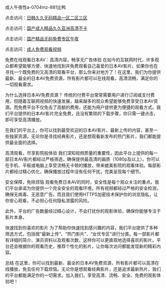 

成人午夜性a-0704mz-881比鸭


点击访问：<a href="https://cfad.pages.dev/">日韩久久无码精品一区二区三区</a>

点击访问：<a href="https://rtj-3zo.pages.dev/">国产成人精品久久亚洲高清不卡</a>

点击访问：<a href="https://tfda.pages.dev/">国产精品无码免费专区午夜</a>

点击访问：<a href="https://bered.pages.dev/">成人免费观看视频</a>



免费在线观看日本AV：高清内容，畅享无广告体验
在如今的互联网时代，许多观众都希望能够方便、快速地找到并免费观看自己喜爱的日本AV影片。如果你也在寻找一个既免费的又高清的观看平台，那么你来对地方了！在这里，我们为你提供最新、最全的日本AV免费资源，所有影片都可以在线观看，高清流畅，满足你的一切观看需求。

为什么选择日本AV免费资源？
传统的付费平台常常需要用户进行订阅或支付费用，但随着互联网视频的快速发展，越来越多的观众希望能够免费享受日本AV资源。而免费平台不仅免去了高额的费用，还能为用户提供更为便捷的观看方式。我们平台提供的日本AV影片完全免费，且没有繁琐的下载步骤，你只需一键点击，即可享受高清播放。

在我们的平台上，你可以找到最受欢迎的日本AV影片、最新上传的内容，甚至一些独家资源。无论你是寻找经典影片，还是想观看新发布的热门影片，我们都能提供最全面的选择。

高清观看，尽享影院般体验
我们深知视频质量的重要性，因此平台上提供的每一部日本AV影片都经过严格筛选，确保提供最高清的画质（1080p及以上）。你可以在手机、平板或电脑上享受流畅无卡顿的播放，带来媲美影院的观看体验。每部影片都经过精心优化，确保播放过程中没有任何干扰，完美呈现每个细节。

安全保障，免除烦恼
观看免费日本AV的同时，安全性是每个观众关注的重点。我们平台承诺为你提供一个完全安全的观看环境，所有视频都经过严格的安全检测，确保无病毒、无恶意广告。而且我们使用HTTPS加密技术保护你的浏览隐私，让你安心观看，不必担心任何隐私泄露的风险。

此外，平台的广告数量经过精心设计，不会打扰你的观影体验，确保你能够专注于影片本身。

快速找到你喜欢的影片
为了帮助你快速找到感兴趣的内容，我们平台提供了多种筛选方式，包括按“最新上传”、“热门影片”、“女优专区”进行分类。每一部影片都有详细的简介、演员资料以及观看次数，这样你可以更直观地选择喜欢的影片。平台还会根据你的观看历史，推荐个性化的影片，让你每次访问都能发现新的精彩内容。

总结
在这里，你可以找到最新、最全的日本AV免费资源，所有影片都可以高清在线播放，免去任何下载烦恼。无论你是想观看经典影片，还是追求最新热片，我们的平台都能满足你的一切需求。加入我们，享受高清、流畅、安全、免费的观影体验吧！








<span style="display:none;">[Canonical link](  ）</span>
